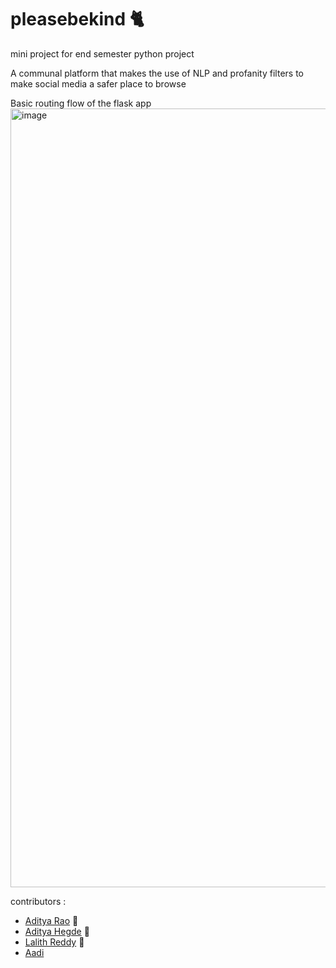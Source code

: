 # pleasebekind 🐈
mini project for end semester python project

A communal platform that makes the use of NLP and profanity filters to make social media a safer place to browse

Basic routing flow of the flask app
<img width="1246" alt="image" src="https://github.com/bwaklog/pleasebekind/assets/91192289/d75cdb26-6e85-49f9-9095-095c72639d85">


contributors :
- [Aditya Rao](https://github.com/AdiXgit) 👋
- [Aditya Hegde](https://bwaklog.github.io) 👋
- [Lalith Reddy](https://github.com/Lalith2907) 👋
- [Aadi]()
